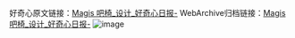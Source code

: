 好奇心原文链接：[Magis 吧椅_设计_好奇心日报-](https://www.qdaily.com/articles/2352.html)
WebArchive归档链接：[Magis 吧椅_设计_好奇心日报-](http://web.archive.org/web/20190623151108/https://www.qdaily.com/articles/2352.html)
![image](http://ww3.sinaimg.cn/large/007d5XDpgy1g3vc0jz8ptj30u031a7f0)